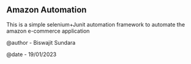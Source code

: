 ## Amazon Automation

This is a simple selenium+Junit automation framework to automate the amazon e-commerce application

@author - Biswajit Sundara

@date - 19/01/2023

